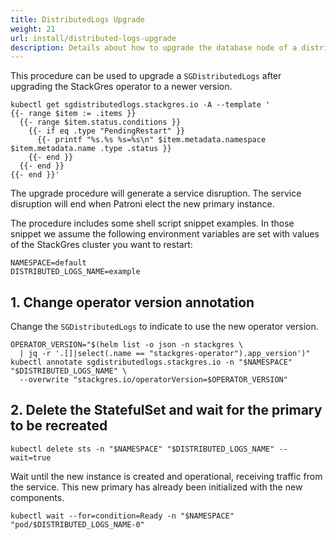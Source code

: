 ```yaml
---
title: DistributedLogs Upgrade
weight: 21
url: install/distributed-logs-upgrade
description: Details about how to upgrade the database node of a distributed logs.
---
```


This procedure can be used to upgrade a `SGDistributedLogs` after upgrading the StackGres operator
 to a newer version.

```shell
kubectl get sgdistributedlogs.stackgres.io -A --template '
{{- range $item := .items }}
  {{- range $item.status.conditions }}
    {{- if eq .type "PendingRestart" }}
      {{- printf "%s.%s %s=%s\n" $item.metadata.namespace $item.metadata.name .type .status }}
    {{- end }}
  {{- end }}
{{- end }}'
```

The upgrade procedure will generate a service disruption. The service disruption will end when Patroni
 elect the new primary instance.

The procedure includes some shell script snippet examples. In those snippet we assume the
 following environment variables are set with values of the StackGres cluster you want to restart:

```shell
NAMESPACE=default
DISTRIBUTED_LOGS_NAME=example
```

## 1. Change operator version annotation

Change the `SGDistributedLogs` to indicate to use the new operator version.

```shell
OPERATOR_VERSION="$(helm list -o json -n stackgres \
  | jq -r '.[]|select(.name == "stackgres-operator").app_version')"
kubectl annotate sgdistributedlogs.stackgres.io -n "$NAMESPACE" "$DISTRIBUTED_LOGS_NAME" \
  --overwrite "stackgres.io/operatorVersion=$OPERATOR_VERSION"
```

## 2. Delete the StatefulSet and wait for the primary to be recreated

```shell
kubectl delete sts -n "$NAMESPACE" "$DISTRIBUTED_LOGS_NAME" --wait=true
```

Wait until the new instance is created and operational, receiving traffic from the service. This new
 primary has already been initialized with the new components.

```shell
kubectl wait --for=condition=Ready -n "$NAMESPACE" "pod/$DISTRIBUTED_LOGS_NAME-0"
```
